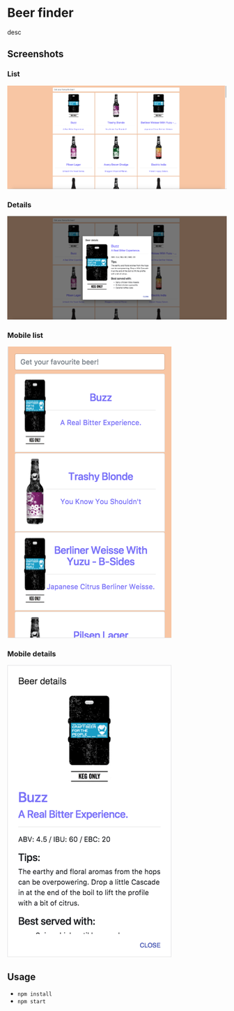 # Beer finder
desc

## Screenshots

### List

![full screen list](./images/full-screen-list.png)

### Details

![full screen dialog](./images/full-screen-dialog.png)

### Mobile list

![mobile list](./images/mobile-list.png)

### Mobile details

![mobile dialog](./images/mobile-dialog.png)

## Usage

- `npm install`
- `npm start`